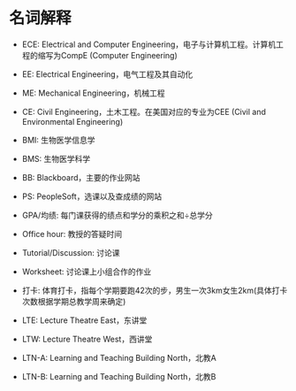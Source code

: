 # 名词解释

- ECE: Electrical and Computer Engineering，电子与计算机工程。计算机工程的缩写为CompE (Computer Engineering)
- EE: Electrical Engineering，电气工程及其自动化
- ME: Mechanical Engineering，机械工程
- CE: Civil Engineering，土木工程。在美国对应的专业为CEE (Civil and Environmental Engineering)
- BMI: 生物医学信息学
- BMS: 生物医学科学
- BB: Blackboard，主要的作业网站
- PS: PeopleSoft，选课以及查成绩的网站
- GPA/均绩: 每门课获得的绩点和学分的乘积之和÷总学分
- Office hour: 教授的答疑时间
- Tutorial/Discussion: 讨论课
- Worksheet: 讨论课上小组合作的作业
- 打卡: 体育打卡，指每个学期要跑42次的步，男生一次3km女生2km(具体打卡次数根据学期总教学周来确定)

- LTE: Lecture Theatre East，东讲堂
- LTW: Lecture Theatre West，西讲堂
- LTN-A: Learning and Teaching Building North，北教A
- LTN-B: Learning and Teaching Building North，北教B
